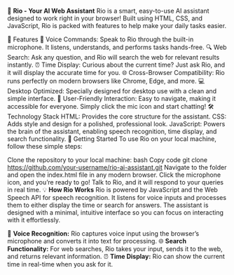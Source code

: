 🤖 **Rio - Your AI Web Assistant**
Rio is a smart, easy-to-use AI assistant designed to work right in your browser! Built using HTML, CSS, and JavaScript, Rio is packed with features to help make your daily tasks easier.

🌟 Features
🎤 Voice Commands: Speak to Rio through the built-in microphone. It listens, understands, and performs tasks hands-free.
🔍 Web Search: Ask any question, and Rio will search the web for relevant results instantly.
⏰ Time Display: Curious about the current time? Just ask Rio, and it will display the accurate time for you.
🌐 Cross-Browser Compatibility: Rio runs perfectly on modern browsers like Chrome, Edge, and more.
💻 Desktop Optimized: Specially designed for desktop use with a clean and simple interface.
🤝 User-Friendly Interaction: Easy to navigate, making it accessible for everyone. Simply click the mic icon and start chatting!
🛠️ Technology Stack
HTML: Provides the core structure for the assistant.
CSS: Adds style and design for a polished, professional look.
JavaScript: Powers the brain of the assistant, enabling speech recognition, time display, and search functionality.
🚀 Getting Started
To use Rio on your local machine, follow these simple steps:

Clone the repository to your local machine:
bash
Copy code
git clone https://github.com/your-username/rio-ai-assistant.git
Navigate to the folder and open the index.html file in any modern browser.
Click the microphone icon, and you’re ready to go! Talk to Rio, and it will respond to your queries in real time.
💡 **How Rio Works**
Rio is powered by JavaScript and the Web Speech API for speech recognition. It listens for voice inputs and processes them to either display the time or search for answers. The assistant is designed with a minimal, intuitive interface so you can focus on interacting with it effortlessly.

🎤 **Voice Recognition:** Rio captures voice input using the browser’s microphone and converts it into text for processing.
🌐 **Search Functionality:** For web searches, Rio takes your input, sends it to the web, and returns relevant information.
⏰ **Time Display:** Rio can show the current time in real-time when you ask for it.
